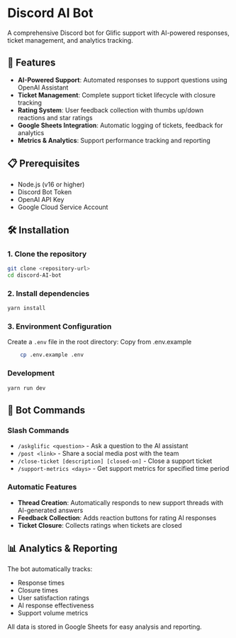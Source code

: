 # Discord AI Bot

A comprehensive Discord bot for Glific support with AI-powered responses, ticket management, and analytics tracking.

## 🚀 Features

- **AI-Powered Support**: Automated responses to support questions using OpenAI Assistant
- **Ticket Management**: Complete support ticket lifecycle with closure tracking
- **Rating System**: User feedback collection with thumbs up/down reactions and star ratings
- **Google Sheets Integration**: Automatic logging of tickets, feedback for analytics
- **Metrics & Analytics**: Support performance tracking and reporting

## 📋 Prerequisites

- Node.js (v16 or higher)
- Discord Bot Token
- OpenAI API Key
- Google Cloud Service Account

## 🛠️ Installation

### 1. Clone the repository

```bash
git clone <repository-url>
cd discord-AI-bot
```

### 2. Install dependencies

```bash
yarn install
```

### 3. Environment Configuration

Create a `.env` file in the root directory:
Copy from .env.example

```bash
    cp .env.example .env
```

### Development

```bash
yarn run dev
```

## 🤖 Bot Commands

### Slash Commands

- `/askglific <question>` - Ask a question to the AI assistant
- `/post <link>` - Share a social media post with the team
- `/close-ticket [description] [closed-on]` - Close a support ticket
- `/support-metrics <days>` - Get support metrics for specified time period

### Automatic Features

- **Thread Creation**: Automatically responds to new support threads with AI-generated answers
- **Feedback Collection**: Adds reaction buttons for rating AI responses
- **Ticket Closure**: Collects ratings when tickets are closed

## 📊 Analytics & Reporting

The bot automatically tracks:

- Response times
- Closure times
- User satisfaction ratings
- AI response effectiveness
- Support volume metrics

All data is stored in Google Sheets for easy analysis and reporting.
